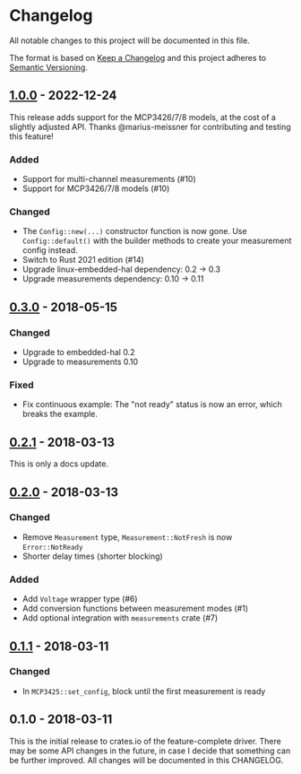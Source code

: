 # Changelog

All notable changes to this project will be documented in this file.

The format is based on [Keep a Changelog](http://keepachangelog.com/en/1.0.0/)
and this project adheres to [Semantic Versioning](http://semver.org/spec/v2.0.0.html).


## [1.0.0] - 2022-12-24

This release adds support for the MCP3426/7/8 models, at the cost of a slightly
adjusted API. Thanks @marius-meissner for contributing and testing this
feature!

### Added

- Support for multi-channel measurements (#10)
- Support for MCP3426/7/8 models (#10)

### Changed

- The `Config::new(...)` constructor function is now gone. Use
  `Config::default()` with the builder methods to create your measurement
  config instead.
- Switch to Rust 2021 edition (#14)
- Upgrade linux-embedded-hal dependency: 0.2 → 0.3
- Upgrade measurements dependency: 0.10 → 0.11


## [0.3.0] - 2018-05-15

### Changed

- Upgrade to embedded-hal 0.2
- Upgrade to measurements 0.10

### Fixed

- Fix continuous example: The "not ready" status is now an error,
  which breaks the example.


## [0.2.1] - 2018-03-13

This is only a docs update.


## [0.2.0] - 2018-03-13

### Changed

- Remove `Measurement` type, `Measurement::NotFresh` is now `Error::NotReady`
- Shorter delay times (shorter blocking)

### Added

- Add `Voltage` wrapper type (#6)
- Add conversion functions between measurement modes (#1)
- Add optional integration with `measurements` crate (#7)


## [0.1.1] - 2018-03-11

### Changed

- In `MCP3425::set_config`, block until the first measurement is ready


## 0.1.0 - 2018-03-11

This is the initial release to crates.io of the feature-complete driver. There
may be some API changes in the future, in case I decide that something can be
further improved. All changes will be documented in this CHANGELOG.


[1.0.0]: https://github.com/dbrgn/mcp3425-rs/compare/v0.3.0...v1.0.0
[0.3.0]: https://github.com/dbrgn/mcp3425-rs/compare/v0.2.1...v0.3.0
[0.2.1]: https://github.com/dbrgn/mcp3425-rs/compare/v0.2.0...v0.2.1
[0.2.0]: https://github.com/dbrgn/mcp3425-rs/compare/v0.1.1...v0.2.0
[0.1.1]: https://github.com/dbrgn/mcp3425-rs/compare/v0.1.0...v0.1.1
